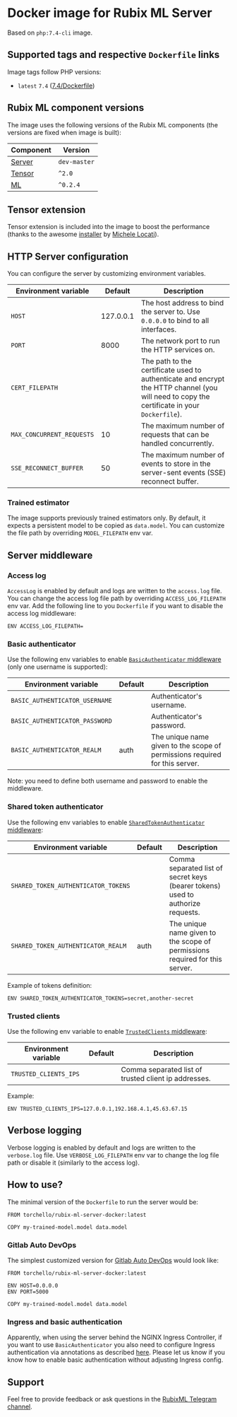 # Docker image for Rubix ML Server
Based on `php:7.4-cli` image.

## Supported tags and respective `Dockerfile` links
Image tags follow PHP versions:
* `latest` `7.4` ([7.4/Dockerfile](https://github.com/torchello/rubix-ml-server-docker/blob/master/7.4/Dockerfile))

## Rubix ML component versions
The image uses the following versions of the Rubix ML components (the versions are fixed when image is built):

| Component                                   | Version      |
| ------------------------------------------- | ------------ |
| [Server](https://github.com/RubixML/Server) | `dev-master` |
| [Tensor](https://github.com/RubixML/Tensor) | `^2.0`       |
| [ML](https://github.com/RubixML/ML)         | `^0.2.4`     |

## Tensor extension
Tensor extension is included into the image to boost the performance (thanks to the awesome 
[installer](https://github.com/mlocati/docker-php-extension-installer) by [Michele Locati](https://github.com/mlocati)).

## HTTP Server configuration
You can configure the server by customizing environment variables. 

| Environment variable        | Default     | Description |
| --------------------------- | ----------- | ----------- |
| `HOST`                      | 127.0.0.1   | The host address to bind the server to. Use `0.0.0.0` to bind to all interfaces. |
| `PORT`                      | 8000        | The network port to run the HTTP services on. |
| `CERT_FILEPATH`             |             | The path to the certificate used to authenticate and encrypt the HTTP channel (you will need to copy the certificate in your `Dockerfile`). |
| `MAX_CONCURRENT_REQUESTS`   | 10          | The maximum number of requests that can be handled concurrently. |
| `SSE_RECONNECT_BUFFER`      | 50          | The maximum number of events to store in the server-sent events (SSE) reconnect buffer. |

### Trained estimator
The image supports previously trained estimators only. By default, it expects a persistent model to be copied as `data.model`.
You can customize the file path by overriding `MODEL_FILEPATH` env var.

## Server middleware
### Access log
`AccessLog` is enabled by default and logs are written to the `access.log` file. 
You can change the access log file path by overriding `ACCESS_LOG_FILEPATH` env var. Add the following line to you `Dockerfile`
if you want to disable the access log middleware:
```
ENV ACCESS_LOG_FILEPATH=
```

### Basic authenticator
Use the following env variables to enable [`BasicAuthenticator` middleware](https://github.com/RubixML/Server#basic-authenticator) (only one username is supported):

| Environment variable           | Default     | Description |
| ------------------------------ | ----------- | ----------- |
| `BASIC_AUTHENTICATOR_USERNAME` |             | Authenticator's username. |
| `BASIC_AUTHENTICATOR_PASSWORD` |             | Authenticator's password. |
| `BASIC_AUTHENTICATOR_REALM`    | auth        | The unique name given to the scope of permissions required for this server. |

Note: you need to define both username and password to enable the middleware.

### Shared token authenticator
Use the following env variables to enable [`SharedTokenAuthenticator` middleware](https://github.com/RubixML/Server#shared-token-authenticator):

| Environment variable                  | Default     | Description |
| ------------------------------------- | ----------- | ----------- |
| `SHARED_TOKEN_AUTHENTICATOR_TOKENS`   |             | Comma separated list of secret keys (bearer tokens) used to authorize requests. |
| `SHARED_TOKEN_AUTHENTICATOR_REALM`    | auth        | The unique name given to the scope of permissions required for this server. |

Example of tokens definition:
```
ENV SHARED_TOKEN_AUTHENTICATOR_TOKENS=secret,another-secret
```

### Trusted clients
Use the following env variable to enable [`TrustedClients` middleware](https://github.com/RubixML/Server#trusted-clients):

| Environment variable    | Default     | Description |
| ----------------------- | ----------- | ----------- |
| `TRUSTED_CLIENTS_IPS`   |             | Comma separated list of trusted client ip addresses. |

Example:
```
ENV TRUSTED_CLIENTS_IPS=127.0.0.1,192.168.4.1,45.63.67.15
```

## Verbose logging
Verbose logging is enabled by default and logs are written to the `verbose.log` file.
Use `VERBOSE_LOG_FILEPATH` env var to change the log file path or disable it (similarly to the access log).

## How to use?
The minimal version of the `Dockerfile` to run the server would be:
```
FROM torchello/rubix-ml-server-docker:latest

COPY my-trained-model.model data.model
```

### Gitlab Auto DevOps
The simplest customized version for [Gitlab Auto DevOps](https://docs.gitlab.com/ee/topics/autodevops/) would look like:
```
FROM torchello/rubix-ml-server-docker:latest

ENV HOST=0.0.0.0
ENV PORT=5000

COPY my-trained-model.model data.model
```

### Ingress and basic authentication
Apparently, when using the server behind the NGINX Ingress Controller, if you want to use `BasicAuthenticator` you also need to 
configure Ingress authentication via annotations as described [here](https://kubernetes.github.io/ingress-nginx/examples/auth/basic/).
Please let us know if you know how to enable basic authentication without adjusting Ingress config.


## Support
Feel free to provide feedback or ask questions in the [RubixML Telegram channel](https://t.me/RubixML). 
